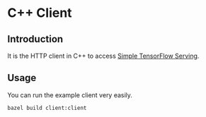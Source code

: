 
# C++ Client

## Introduction

It is the HTTP client in C++ to access [Simple TensorFlow Serving](https://github.com/tobegit3hub/simple_tensorflow_serving).

## Usage

You can run the example client very easily.

```shell
bazel build client:client
```
